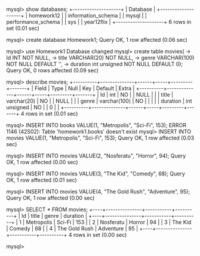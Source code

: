 mysql> show databases;
+--------------------+
| Database           |
+--------------------+
| homework12         |
| information_schema |
| mysql              |
| performance_schema |
| sys                |
| year12flix         |
+--------------------+
6 rows in set (0.01 sec)

mysql> create database Homework1;
Query OK, 1 row affected (0.06 sec)

mysql> use Homework1
Database changed
mysql> create table movies(
    -> Id INT NOT NULL,
    -> title VARCHAR(20) NOT NULL,
    -> genre VARCHAR(100) NOT NULL DEFAULT '',
    -> duration int unsigned NOT NULL DEFAULT 0);
Query OK, 0 rows affected (0.09 sec)

mysql> describe movies;
+----------+--------------+------+-----+---------+-------+
| Field    | Type         | Null | Key | Default | Extra |
+----------+--------------+------+-----+---------+-------+
| Id       | int          | NO   |     | NULL    |       |
| title    | varchar(20)  | NO   |     | NULL    |       |
| genre    | varchar(100) | NO   |     |         |       |
| duration | int unsigned | NO   |     | 0       |       |
+----------+--------------+------+-----+---------+-------+
4 rows in set (0.01 sec)

mysql> INSERT INTO books VALUE(1, "Metropolis", "Sci-Fi", 153);
ERROR 1146 (42S02): Table 'homework1.books' doesn't exist
mysql> INSERT INTO movies VALUE(1, "Metropolis", "Sci-Fi", 153);
Query OK, 1 row affected (0.03 sec)

mysql> INSERT INTO movies VALUE(2, "Nosferatu", "Horror", 94);
Query OK, 1 row affected (0.00 sec)

mysql> INSERT INTO movies VALUE(3, "The Kid", "Comedy", 68);
Query OK, 1 row affected (0.01 sec)

mysql> INSERT INTO movies VALUE(4, "The Gold Rush", "Adventure", 95);
Query OK, 1 row affected (0.00 sec)

mysql> SELECT * FROM movies;
+----+---------------+-----------+----------+
| Id | title         | genre     | duration |
+----+---------------+-----------+----------+
|  1 | Metropolis    | Sci-Fi    |      153 |
|  2 | Nosferatu     | Horror    |       94 |
|  3 | The Kid       | Comedy    |       68 |
|  4 | The Gold Rush | Adventure |       95 |
+----+---------------+-----------+----------+
4 rows in set (0.00 sec)

mysql> 
